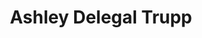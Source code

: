 ---
title: Ashley Delegal Trupp
aliases: 
  - /people/ashley-delegal
  - /people/ashley-blake-delegal
other_names: 
  - Ashley Delegal
  - Ashley Blake Delegal
layout: people
featured_image: 
featured_image_attr: 
featured_image_alt: 
featured_image_caption: 
details:
  Website: 
  Facebook:
  Twitter: 
  Instagram: 
  LinkedIn: 
  IBDB: 
  IMDb: 
---